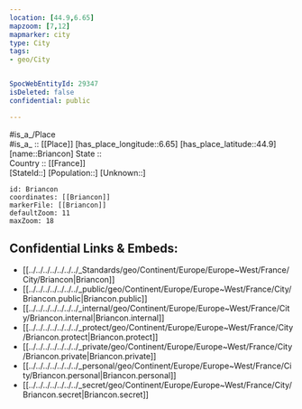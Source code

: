 ```yaml
---
location: [44.9,6.65] 
mapzoom: [7,12] 
mapmarker: city 
type: City
tags:
- geo/City


SpocWebEntityId: 29347
isDeleted: false
confidential: public

---
```

#is_a_/Place  
#is_a_ :: [[Place]] 
[has_place_longitude::6.65] 
[has_place_latitude::44.9] 
[name::Briancon] 
State ::  
Country :: [[France]]  
[StateId::] 
[Population::] 
[Unknown::] 


```leaflet
id: Briancon
coordinates: [[Briancon]] 
markerFile: [[Briancon]] 
defaultZoom: 11 
maxZoom: 18
```


## Confidential Links & Embeds: 
- [[../../../../../../../_Standards/geo/Continent/Europe/Europe~West/France/City/Briancon|Briancon]] 
- [[../../../../../../../_public/geo/Continent/Europe/Europe~West/France/City/Briancon.public|Briancon.public]] 
- [[../../../../../../../_internal/geo/Continent/Europe/Europe~West/France/City/Briancon.internal|Briancon.internal]] 
- [[../../../../../../../_protect/geo/Continent/Europe/Europe~West/France/City/Briancon.protect|Briancon.protect]] 
- [[../../../../../../../_private/geo/Continent/Europe/Europe~West/France/City/Briancon.private|Briancon.private]] 
- [[../../../../../../../_personal/geo/Continent/Europe/Europe~West/France/City/Briancon.personal|Briancon.personal]] 
- [[../../../../../../../_secret/geo/Continent/Europe/Europe~West/France/City/Briancon.secret|Briancon.secret]] 
